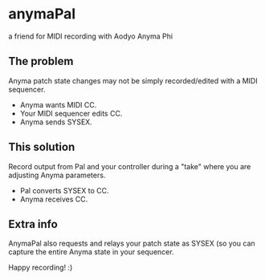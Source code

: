 # anymaPal
a friend for MIDI recording with Aodyo Anyma Phi

## The problem
Anyma patch state changes may not be simply recorded/edited with a MIDI sequencer.

- Anyma wants MIDI CC.
- Your MIDI sequencer edits CC.
- Anyma sends SYSEX.

## This solution
Record output from Pal and your controller during a "take" where you are adjusting Anyma parameters.

- Pal converts SYSEX to CC.
- Anyma receives CC.

## Extra info
AnymaPal also requests and relays your patch state as SYSEX (so you can capture the entire Anyma state in your sequencer.

Happy recording! :)
